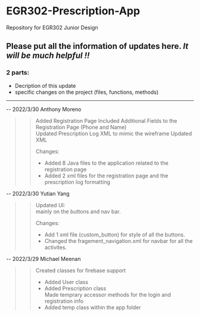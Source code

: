 # EGR302-Prescription-App
Repository for EGR302 Junior Design  

## Please put all the information of updates here. ***It will be much helpful !!***

### 2 parts:
* Decription of this update  
* specific changes on the project (files, functions, methods)

-------------------------------------
-- 2022/3/30 Anthony Moreno  

>>Added Registration Page
>>Included Additional Fields to the Registration Page (Phone and Name)  
>>Updated Prescription Log XML to mimic the wireframe
>>Updated XML
>>
>>Changes:  
>>* Added 8 Java files to the application related to the registration page
>>* Added 2 xml files for the registration page and the prescription log formatting  

-- 2022/3/30 Yutian Yang  

>>Updated UI:  
>>mainly on the buttons and nav bar.  
>>
>>Changes:  
>>* Add 1 xml file (custom_button) for style of all the buttons.  
>>* Changed the fragement_navigation.xml for navbar for all the activites.

-- 2022/3/29 Michael Meenan

>> Created classes for firebase support  
>> * Added User class
>> * Added Prescription class  
>> Made temprary accessor methods for the login and registration info  
>> * Added temp class within the app folder
